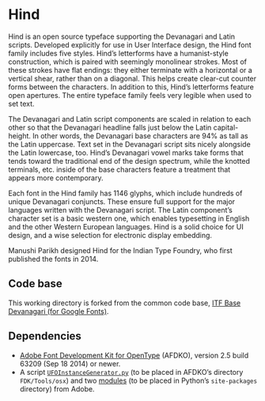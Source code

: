 # Hind

Hind is an open source typeface supporting the Devanagari and Latin scripts. Developed explicitly for use in User Interface design, the Hind font family includes five styles. Hind’s letterforms have a humanist-style construction, which is paired with seemingly monolinear strokes. Most of these strokes have flat endings: they either terminate with a horizontal or a vertical shear, rather than on a diagonal. This helps create clear-cut counter forms between the characters. In addition to this, Hind’s letterforms feature open apertures. The entire typeface family feels very legible when used to set text.

The Devanagari and Latin script components are scaled in relation to each other so that the Devanagari headline falls just below the Latin capital-height. In other words, the Devanagari base characters are 94% as tall as the Latin uppercase. Text set in the Devanagari script sits nicely alongside the Latin lowercase, too. Hind’s Devanagari vowel marks take forms that tends toward the traditional end of the design spectrum, while the knotted terminals, etc. inside of the base characters feature a treatment that appears more contemporary.

Each font in the Hind family has 1146 glyphs, which include hundreds of unique Devanagari conjuncts. These ensure full support for the major languages written with the Devanagari script. The Latin component’s character set is a basic western one, which enables typesetting in English and the other Western European languages. Hind is a solid choice for UI design, and a wise selection for electronic display embedding.

Manushi Parikh designed Hind for the Indian Type Foundry, who first published the fonts in 2014.

## Code base

This working directory is forked from the common code base, [ITF Base Devanagari (for Google Fonts)](https://github.com/itfoundry/base-devanagari-gf).

## Dependencies

- [Adobe Font Development Kit for OpenType](http://www.adobe.com/devnet/opentype/afdko.html) (AFDKO), version 2.5 build 63209 (Sep 18 2014) or newer.
- A script [`UFOInstanceGenerator.py`](https://github.com/adobe-type-tools/python-scripts/blob/master/FDK%20Extras/UFOInstanceGenerator.py) (to be placed in AFDKO’s directory `FDK/Tools/osx`) and two [modules](https://github.com/adobe-type-tools/python-modules) (to be placed in Python’s `site-packages` directory) from Adobe.
